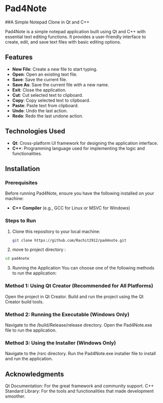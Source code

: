 # Pad4Note

##A Simple Notepad Clone in Qt and C++

Pad4Note is a simple notepad application built using Qt and C++ with essential text editing functions. It provides a user-friendly interface to create, edit, and save text files with basic editing options.

## Features
- **New File**: Create a new file to start typing.
- **Open**: Open an existing text file.
- **Save**: Save the current file.
- **Save As**: Save the current file with a new name.
- **Exit**: Close the application.
- **Cut**: Cut selected text to clipboard.
- **Copy**: Copy selected text to clipboard.
- **Paste**: Paste text from clipboard.
- **Undo**: Undo the last action.
- **Redo**: Redo the last undone action.

## Technologies Used
- **Qt**: Cross-platform UI framework for designing the application interface.
- **C++**: Programming language used for implementing the logic and functionalities.

## Installation

### Prerequisites
Before running Pad4Note, ensure you have the following installed on your machine:
- **C++ Compiler** (e.g., GCC for Linux or MSVC for Windows)

### Steps to Run

1. Clone this repository to your local machine:
   ```bash
   git clone https://github.com/Rachit2912/pad4note.git
   ```

2. move to project directory :
```bash
cd pad4note
```

3. Running the Application
You can choose one of the following methods to run the application:

### Method 1: Using Qt Creator (Recommended for All Platforms)
Open the project in Qt Creator.
Build and run the project using the Qt Creator build tools.
### Method 2: Running the Executable (Windows Only)
Navigate to the /build/Release/release directory.
Open the Pad4Note.exe file to run the application.
### Method 3: Using the Installer (Windows Only)
Navigate to the /rsrc directory.
Run the Pad4Note.exe installer file to install and run the application.

## Acknowledgments
Qt Documentation: For the great framework and community support.
C++ Standard Library: For the tools and functionalities that made development smoother.
